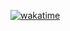 [![wakatime](https://wakatime.com/badge/user/410cf8b0-acc8-49a9-88b4-18eb06669ec2/project/8751f380-4771-40a5-9275-861971585ef7.svg)](https://wakatime.com/badge/user/410cf8b0-acc8-49a9-88b4-18eb06669ec2/project/8751f380-4771-40a5-9275-861971585ef7)